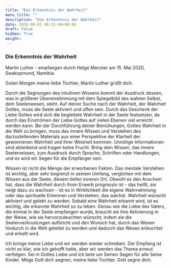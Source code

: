 ```yaml
---
title: "Die Erkenntnis der Wahrheit"
menu_title: ""
description: "Die Erkenntnis der Wahrheit"
date: 2020-08-01 06:25:48+00:86
draft: False
hidden: True
weight:
---
```

### Die Erkenntnis der Wahrheit

Martin Luther - empfangen durch Helge Mercker am 15. Mai 2020, Swakopmund, Namibia.

Guten Morgen meine liebe Tochter, Martin Luther grüßt dich.

Durch die Segnungen des intuitiven Wissens kommt der Ausdruck dessen, was in größerer Übereinstimmung mit dem Spiegelbild des wahren Selbst, dem Seelenwesen, steht. Auf deiner Suche nach der Wahrheit, der Wahrheit Gottes, muss die Seele aktiviert und offen sein. Durch das Geschenk der Liebe Gottes wird sich die begleitete Wahrheit in der Seele festsetzen, da durch das Einströmen der Liebe Gottes auf vielen Ebenen viel erreicht werden kann. Bei der Durchführung deiner Bemühungen, Gottes Wahrheit in die Welt zu bringen, muss das innere Wissen und Verstehen des darzustellenden Materials aus einer Perspektive der Klarheit der gewonnenen Wahrheit und ihrer Weisheit kommen. Unnötige Informationen sind ablenkend und tragen keine Frucht. Bring dein Wissen, das innere Seelenwissen, zum Ausdruck durch Sprache, Schriften oder Handlungen, und es wird ein Segen für die Empfänger sein.

Wissen ist nicht die Menge der erworbenen Fakten. Das mentale Verstehen ist wichtig, aber sehr begrenzt in seinem Umfang, verglichen mit dem Wissen aus der Seele, diesem tiefen inneren Ort. Obwohl es den Anschein hat, dass die Wahrheit durch ihren Erwerb progressiv ist - das heißt, sie neigt dazu zu wachsen - ist es in Wirklichkeit die eigene Wahrnehmung oder das spirituelle Erkennen und Verstehen, das wächst. Wahrheit wünscht aktiviert und gelebt zu werden. Sobald eine Wahrheit erkannt wird, ist es wichtig, die erkannte Wahrheit so zu leben. Genau wie die Liebe des Vaters, die einmal in der Seele empfangen wurde, braucht sie ihre Aktivierung in der Weise, wie sie hervorzuleuchten wünscht, indem sie die Seelenverkrustungen aufbricht und den Wunsch hat, durch das Wesen hindurch in die Welt geleitet zu werden und dadurch das Wesen erleuchtet und erhellt wird.

Ich bringe meine Liebe und wir werden wieder schreiben. Der Empfang ist nicht so klar, wie ich gehofft hatte, aber wir werden das Thema erneut verfolgen. Sei in Gottes Liebe und ich bete um Seinen Segen für alle Seine Kinder. Möge Gott dich segnen, meine liebe Tochter. Gott segne dich.
